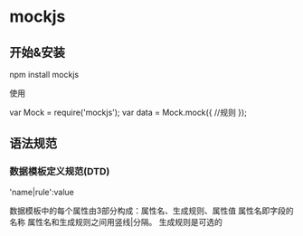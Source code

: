 # mockjs

## 开始&安装

npm install mockjs

使用

var Mock = require('mockjs');
var data = Mock.mock({
	//规则
});

## 语法规范

### 数据模板定义规范(DTD)

'name|rule':value

数据模板中的每个属性由3部分构成：属性名、生成规则、属性值
属性名即字段的名称
属性名和生成规则之间用竖线|分隔。
生成规则是可选的
